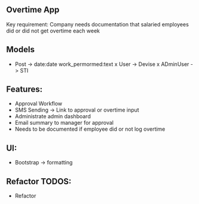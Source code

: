 ## Overtime App

Key requirement: Company needs documentation that salaried employees did or did not get overtime each week

## Models
- Post -> date:date work_permormed:text
x User -> Devise
x ADminUser -> STI

## Features:
- Approval Workflow
- SMS Sending -> Link to approval or overtime input
- Administrate admin dashboard
- Email summary to manager for approval
- Needs to be documented if employee did or not log overtime

## UI:
- Bootstrap -> formatting

## Refactor TODOS:
- Refactor